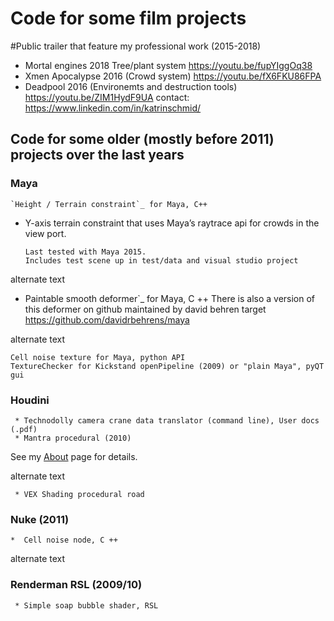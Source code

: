 # Code for some film projects

#Public trailer that feature my professional work (2015-2018)
* Mortal engines 2018 Tree/plant system https://youtu.be/fupYIggOq38
* Xmen Apocalypse 2016 (Crowd system) https://youtu.be/fX6FKU86FPA
* Deadpool 2016 (Environemts and destruction tools) https://youtu.be/ZIM1HydF9UA
contact: https://www.linkedin.com/in/katrinschmid/

## Code for some older (mostly before 2011) projects over the last years 
### Maya

    `Height / Terrain constraint`_ for Maya, C++

  * Y-axis terrain constraint that uses Maya’s raytrace api for crowds in the view port.

        Last tested with Maya 2015.
        Includes test scene up in test/data and visual studio project

alternate text

   * Paintable smooth deformer`_ for Maya, C ++
    There is also a version of this deformer on github maintained by david behren target https://github.com/davidrbehrens/maya 

alternate text

    Cell noise texture for Maya, python API
    TextureChecker for Kickstand openPipeline (2009) or "plain Maya", pyQT gui

###  Houdini

     * Technodolly camera crane data translator (command line), User docs (.pdf)
     * Mantra procedural (2010)
    
See my [About](/about/) page for details.  

alternate text

     * VEX Shading procedural road

###  Nuke (2011)

    *  Cell noise node, C ++

alternate text
###  Renderman RSL (2009/10)

     * Simple soap bubble shader, RSL

